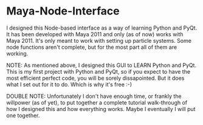 Maya-Node-Interface
===================

I designed this Node-based interface as a way of learning Python and PyQt.  It has been developed with Maya 2011 and only (as of now) works with Maya 2011.  It's only meant to work with setting up particle systems.  Some node functions aren't complete, but for the most part all of them are working.

NOTE: As mentioned above, I designed this GUI to LEARN Python and PyQt. This is my first project with Python and PyQt, so if you expect to have the most efficient perfect code, you will be sorely dissapointed. But it does what I set out for it to do. Which is why it's free :-)

DOUBLE NOTE: Unfortunately I don't have enough time, or frankly the willpower (as of yet), to put together a complete tutorial walk-through of how I designed this and how everything works. Maybe I eventually I will put one together.